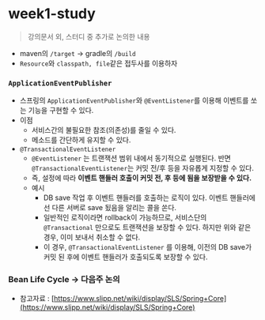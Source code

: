 # week1-study

> 강의문서 외, 스터디 중 추가로 논의한 내용

- maven의 `/target` → gradle의 `/build`
- `Resource`와 `classpath, file`같은 접두사를 이용하자

### `ApplicationEventPublisher`

- 스프링의 `ApplicationEventPublisher`와 `@EventListener`를 이용해 이벤트를 쏘는 기능을 구현할 수 있다.
- 이점
    - 서비스간의 불필요한 참조(의존성)를 줄일 수 있다.
    - 메소드를 간단하게 유지할 수 있다.
- `@TransactionalEventListener`
    - `@EventListener` 는 트랜잭션 범위 내에서 동기적으로 실행된다. 반면 `@TransactionalEventListener`는 커밋 전/후 등을 자유롭게 지정할 수 있다.
    - 즉, 설정에 따라 **이벤트 핸들러 호출이 커밋 전, 후 등에 됨을 보장받을 수 있다.**
    - 예시
        - DB save 작업 후 이벤트 핸들러를 호출하는 로직이 있다. 이벤트 핸들러에선 다른 서버로 save 됬음을 알리는 콜을 쏜다.
        - 일반적인 로직이라면 rollback이 가능하므로, 서비스단의 `@Transactional` 만으로도 트랜잭션을 보장할 수 있다. 하지만 위와 같은 경우, 이미 보내서 취소할 수 없다.
        - 이 경우, `@TransactionalEventListener` 를 이용해, 이전의 DB save가 커밋 된 후에 이벤트 핸들러가 호출되도록 보장할 수 있다.

### Bean Life Cycle → 다음주 논의

- 참고자료 : [https://www.slipp.net/wiki/display/SLS/Spring+Core](https://www.slipp.net/wiki/display/SLS/Spring+Core)